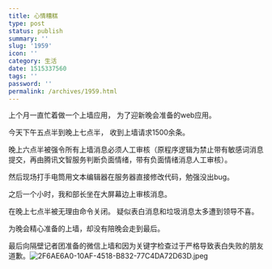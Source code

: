 ```yaml
---
title: 心情糟糕
type: post
status: publish
summary: ''
slug: '1959'
icon: ''
category: 生活
date: 1515337560
tags: ''
password: ''
permalink: /archives/1959.html
---
```


上个月一直忙着做一个上墙应用，
为了迎新晚会准备的web应用。

今天下午五点半到晚上七点半，
收到上墙请求1500余条。

晚上六点半被强令所有上墙消息必须人工审核（原程序逻辑为禁止带有敏感词消息提交，再由腾讯文智服务判断负面情绪，带有负面情绪消息人工审核）。

然后现场打手电筒用文本编辑器在服务器直接修改代码，勉强没出bug。

之后一个小时，我和部长坐在大屏幕边上审核消息。

在晚上七点半被无理由命令关闭。
疑似表白消息和垃圾消息太多遭到领导不喜。

为晚会精心准备的上墙，却没有陪晚会走到最后。

最后向隔壁记者团准备的微信上墙和因为关键字检查过于严格导致表白失败的朋友道歉。![2F6AE6A0-10AF-4518-B832-77C4DA72D63D.jpeg][1]


  [1]: https://www.zkl2333.com/usr/uploads/2018/01/959558690.jpeg
